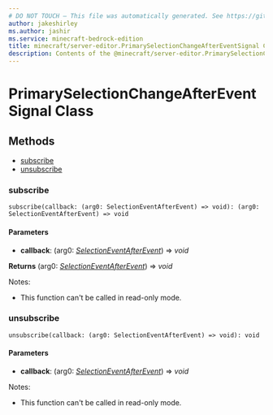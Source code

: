 ```yaml
---
# DO NOT TOUCH — This file was automatically generated. See https://github.com/mojang/minecraftapidocsgenerator to modify descriptions, examples, etc.
author: jakeshirley
ms.author: jashir
ms.service: minecraft-bedrock-edition
title: minecraft/server-editor.PrimarySelectionChangeAfterEventSignal Class
description: Contents of the @minecraft/server-editor.PrimarySelectionChangeAfterEventSignal class.
---
```

# PrimarySelectionChangeAfterEventSignal Class

## Methods
- [subscribe](#subscribe)
- [unsubscribe](#unsubscribe)

### **subscribe**
`
subscribe(callback: (arg0: SelectionEventAfterEvent) => void): (arg0: SelectionEventAfterEvent) => void
`

#### **Parameters**
- **callback**: (arg0: [*SelectionEventAfterEvent*](SelectionEventAfterEvent.md)) => *void*

**Returns** (arg0: [*SelectionEventAfterEvent*](SelectionEventAfterEvent.md)) => *void*
  
Notes:
- This function can't be called in read-only mode.

### **unsubscribe**
`
unsubscribe(callback: (arg0: SelectionEventAfterEvent) => void): void
`

#### **Parameters**
- **callback**: (arg0: [*SelectionEventAfterEvent*](SelectionEventAfterEvent.md)) => *void*
  
Notes:
- This function can't be called in read-only mode.
